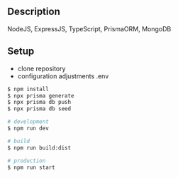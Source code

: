 ## Description

NodeJS, ExpressJS, TypeScript, PrismaORM, MongoDB

## Setup

- clone repository
- configuration adjustments .env

```bash
$ npm install
$ npx prisma generate
$ npx prisma db push
$ npx prisma db seed

# development
$ npm run dev

# build
$ npm run build:dist

# production
$ npm run start
```
